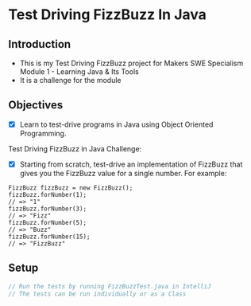 # Test Driving FizzBuzz In Java

## Introduction

- This is my Test Driving FizzBuzz project for Makers SWE Specialism Module 1 - Learning Java & Its Tools
- It is a challenge for the module

## Objectives
- [x] Learn to test-drive programs in Java using Object Oriented Programming.

Test Driving FizzBuzz in Java Challenge:
- [x] Starting from scratch, test-drive an implementation of FizzBuzz that gives you the FizzBuzz value for a single number. For example:
```
FizzBuzz fizzBuzz = new FizzBuzz();
fizzBuzz.forNumber(1);
// => "1"
fizzBuzz.forNumber(3);
// => "Fizz"
fizzBuzz.forNumber(5);
// => "Buzz"
fizzBuzz.forNumber(15);
// => "FizzBuzz"
```

## Setup
```java
// Run the tests by running FizzBuzzTest.java in IntelliJ
// The tests can be run individually or as a Class
```

